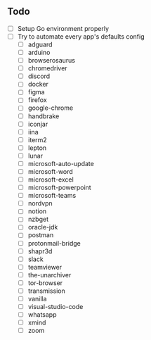 ## Todo

- [ ] Setup Go environment properly
- [ ] Try to automate every app's defaults config
	- [ ] adguard
	- [ ] arduino
	- [ ] browserosaurus
	- [ ] chromedriver
	- [ ] discord
	- [ ] docker
	- [ ] figma
	- [ ] firefox
	- [ ] google-chrome
	- [ ] handbrake
	- [ ] iconjar
	- [ ] iina
	- [ ] iterm2
	- [ ] lepton
	- [ ] lunar
	- [ ] microsoft-auto-update
	- [ ] microsoft-word
	- [ ] microsoft-excel
	- [ ] microsoft-powerpoint
	- [ ] microsoft-teams
	- [ ] nordvpn
	- [ ] notion
	- [ ] nzbget
	- [ ] oracle-jdk
	- [ ] postman
	- [ ] protonmail-bridge
	- [ ] shapr3d
	- [ ] slack
	- [ ] teamviewer
	- [ ] the-unarchiver
	- [ ] tor-browser
	- [ ] transmission
	- [ ] vanilla
	- [ ] visual-studio-code
	- [ ] whatsapp
	- [ ] xmind
	- [ ] zoom 

